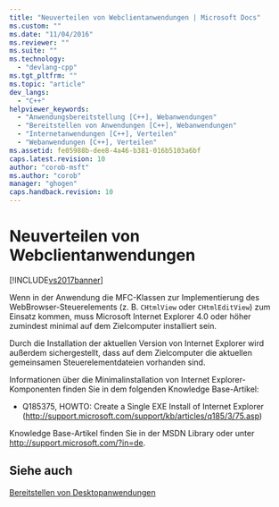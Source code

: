 ```yaml
---
title: "Neuverteilen von Webclientanwendungen | Microsoft Docs"
ms.custom: ""
ms.date: "11/04/2016"
ms.reviewer: ""
ms.suite: ""
ms.technology: 
  - "devlang-cpp"
ms.tgt_pltfrm: ""
ms.topic: "article"
dev_langs: 
  - "C++"
helpviewer_keywords: 
  - "Anwendungsbereitstellung [C++], Webanwendungen"
  - "Bereitstellen von Anwendungen [C++], Webanwendungen"
  - "Internetanwendungen [C++], Verteilen"
  - "Webanwendungen [C++], Verteilen"
ms.assetid: fe05988b-dee8-4a46-b381-016b5103a6bf
caps.latest.revision: 10
author: "corob-msft"
ms.author: "corob"
manager: "ghogen"
caps.handback.revision: 10
---
```

# Neuverteilen von Webclientanwendungen
[!INCLUDE[vs2017banner](../assembler/inline/includes/vs2017banner.md)]

Wenn in der Anwendung die MFC\-Klassen zur Implementierung des WebBrowser\-Steuerelements \(z. B. `CHtmlView` oder `CHtmlEditView`\) zum Einsatz kommen, muss Microsoft Internet Explorer 4.0 oder höher zumindest minimal auf dem Zielcomputer installiert sein.  
  
 Durch die Installation der aktuellen Version von Internet Explorer wird außerdem sichergestellt, dass auf dem Zielcomputer die aktuellen gemeinsamen Steuerelementdateien vorhanden sind.  
  
 Informationen über die Minimalinstallation von Internet Explorer\-Komponenten finden Sie in dem folgenden Knowledge Base\-Artikel:  
  
-   Q185375, HOWTO: Create a Single EXE Install of Internet Explorer \([http:\/\/support.microsoft.com\/support\/kb\/articles\/q185\/3\/75.asp](http://support.microsoft.com/support/kb/articles/q185/3/75.asp)\)  
  
 Knowledge Base\-Artikel finden Sie in der MSDN Library oder unter [http:\/\/support.microsoft.com\/?in\=de](http://support.microsoft.com/?in=de).  
  
## Siehe auch  
 [Bereitstellen von Desktopanwendungen](../ide/deploying-native-desktop-applications-visual-cpp.md)